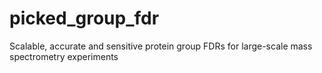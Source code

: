# picked_group_fdr
Scalable, accurate and sensitive protein group FDRs for large-scale mass spectrometry experiments
